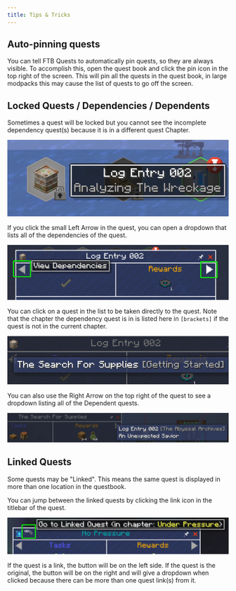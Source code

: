 ```yaml
---
title: Tips & Tricks
---
```


## Auto-pinning quests

You can tell FTB Quests to automatically pin quests, so they are always visible. To accomplish this, open the quest book and click the pin icon in the top right of the screen.
This will pin all the quests in the quest book, in large modpacks this may cause the list of quests to go off the screen.

## Locked Quests / Dependencies / Dependents

Sometimes a quest will be locked but you cannot see the incomplete dependency quest(s) because it is in a different quest Chapter.

![Locked quest without a visible dependency](../../../../_assets/images/quests/questbook-dependency-hidden.png)

If you click the small Left Arrow in the quest, you can open a dropdown that lists all of the dependencies of the quest.

![Picture of quest view with the left and right arrow highlighted with a box](../../../../_assets/images/quests/questbook-dependency-buttons.png)

You can click on a quest in the list to be taken directly to the quest. Note that the chapter the dependency quest is in is listed here in `[brackets]` if the quest is not in the current chapter.

![Dependencies dropdown list for a quest](../../../../_assets/images/quests/questbook-dependency-dropdown.png)

You can also use the Right Arrow on the top right of the quest to see a dropdown listing all of the Dependent quests.

![Dependents dropdown list for a quest](../../../../_assets/images/quests/questbook-dependency-upstream.png)

## Linked Quests

Some quests may be "Linked". This means the same quest is displayed in more than one location in the questbook.

You can jump between the linked quests by clicking the link icon in the titlebar of the quest.

![Hovering over Linked quest button](../../../../_assets/images/quests/questbook-linked-quest.png)

If the quest is a link, the button will be on the left side. If the quest is the original, the button will be on the right and will give a dropdown when clicked because there can be more than one quest link(s) from it.
